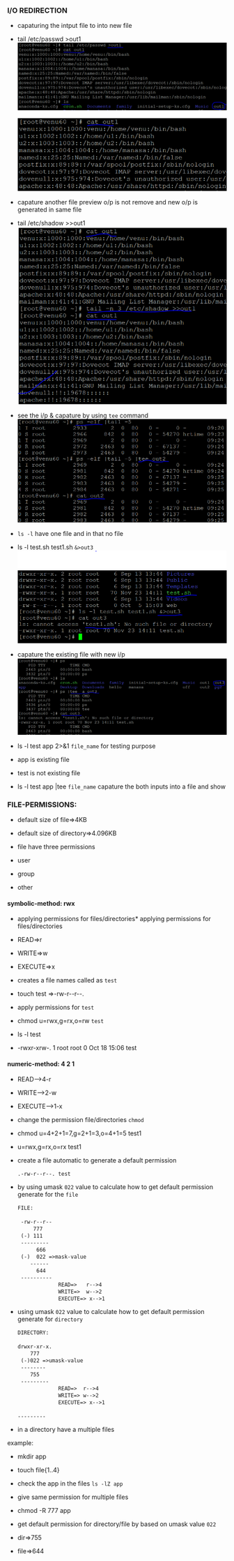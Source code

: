 ### I/O REDIRECTION

* capaturing the intput file to into new file
 
* tail /etc/passwd >out1
  ![preview](images/re0.PNG)

  ![preview](images/re1.PNG)

* capature another file preview o/p is not remove and new o/p is generated in same file

* tail /etc/shadow >>out1
  ![preview](images/re2.PNG)

* see the i/p & capature by using `tee` command
 ![preview](images/re3.PNG)

* `ls -l` have one file and in that no file
*  ls -l test.sh test1.sh `&>out3`
 ![preview](images/re4.PNG) 
 
* capature the existing file with new i/p
 ![preview](images/re5.PNG)

* ls -l test app 2>&1 `file_name` for testing purpose
* app is existing file
* test is not existing file

* ls -l test app |tee `file_name` capature the both inputs into a file and show 

### FILE-PERMISSIONS:

* default size of file=>4KB

* default size of directory=>4.096KB

* file have three permissions 
* user
* group
* other
  
#### symbolic-method: rwx   
* applying permissions for files/directories* applying permissions for files/directories
  
* READ=>r
* WRITE=>w
* EXECUTE=>x
   
* creates a file names called as `test`

* touch test =>-rw-r--r--.
    
* apply permissions for `test` 

* chmod u=rwx,g=rx,o=rw `test`

* ls -l test    
* -rwxr-xrw-. 1 root root 0 Oct 18 15:06 test
  
#### numeric-method: 4 2 1 

* READ-->4-r
* WRITE-->2-w
* EXECUTE-->1-x
  
* change the permission file/directories `chmod` 

* chmod u=4+2+1=7,g=2+1=3,o=4+1=5 test1

* u=rwx,g=rx,o=rx test1
   
* create a file automatic to generate a default permission
  
  ```
  .-rw-r--r--. test
  ```  
* by using umask `022` value to calculate how to get default  permission generate for the `file` 

  ```
  FILE:

   -rw-r--r--
       777
   (-) 111
   ---------
        666     
   (-)  022 =>mask-value
      ------
        644 
   ----------
               READ=>   r-->4
               WRITE=>  w-->2
               EXECUTE=> x-->1 
    ```
* using umask `022` value to calculate how to get default  permission generate for `directory`

  ```
  DIRECTORY:

  drwxr-xr-x.
      777
   (-)022 =>umask-value
   --------
      755
   ---------   
               READ=>  r-->4
               WRITE=> w-->2
               EXECUTE=> x-->1

  --------- 
  
  ```
* in a directory have a multiple files
 
 example:
  
* mkdir app
* touch file{1..4}
  
* check the app in the files
  `ls -lZ app`
* give same permission for multiple files
  
* chmod -R 777 app
   
* get default permission for directory/file by based on umask value `022`
  
* dir=>755
* file=>644
    


   


     